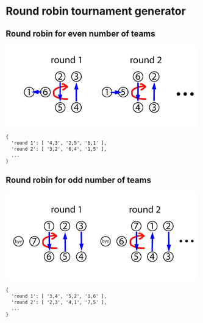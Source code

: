 # Round robin tournament generator

## Round robin for **even** number of teams
![round robin for even number of teams](even.png)
```
{
  'round 1': [ '4,3', '2,5', '6,1' ],
  'round 2': [ '3,2', '6,4', '1,5' ],
  ...
}
```

## Round robin for **odd** number of teams
![round robin for odd number of teams](odd.png)
```
{
  'round 1': [ '3,4', '5,2', '1,6' ],
  'round 2': [ '2,3', '4,1', '7,5' ],
  ...
}
```